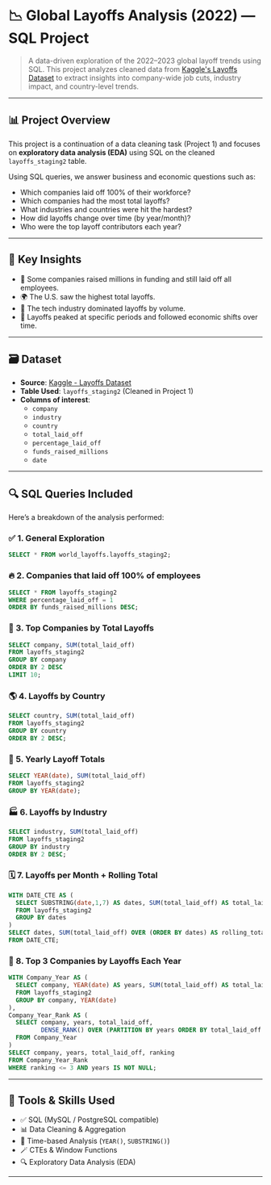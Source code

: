 # 📉 Global Layoffs Analysis (2022) — SQL Project

> A data-driven exploration of the 2022–2023 global layoff trends using SQL. This project analyzes cleaned data from [Kaggle's Layoffs Dataset](https://www.kaggle.com/datasets/swaptr/layoffs-2022) to extract insights into company-wide job cuts, industry impact, and country-level trends.

---

## 📊 Project Overview

This project is a continuation of a data cleaning task (Project 1) and focuses on **exploratory data analysis (EDA)** using SQL on the cleaned `layoffs_staging2` table.

Using SQL queries, we answer business and economic questions such as:

- Which companies laid off 100% of their workforce?
- Which companies had the most total layoffs?
- What industries and countries were hit the hardest?
- How did layoffs change over time (by year/month)?
- Who were the top layoff contributors each year?

---

## 🧠 Key Insights

- 📌 Some companies raised millions in funding and still laid off all employees.
- 🌍 The U.S. saw the highest total layoffs.
- 🏢 The tech industry dominated layoffs by volume.
- 📆 Layoffs peaked at specific periods and followed economic shifts over time.

---

## 🗃️ Dataset

- **Source**: [Kaggle - Layoffs Dataset](https://www.kaggle.com/datasets/swaptr/layoffs-2022)
- **Table Used**: `layoffs_staging2` (Cleaned in Project 1)
- **Columns of interest**:
  - `company`
  - `industry`
  - `country`
  - `total_laid_off`
  - `percentage_laid_off`
  - `funds_raised_millions`
  - `date`

---

## 🔍 SQL Queries Included

Here’s a breakdown of the analysis performed:

### ✅ 1. General Exploration
```sql
SELECT * FROM world_layoffs.layoffs_staging2;
````

### 🔥 2. Companies that laid off 100% of employees

```sql
SELECT * FROM layoffs_staging2
WHERE percentage_laid_off = 1
ORDER BY funds_raised_millions DESC;
```

### 🏢 3. Top Companies by Total Layoffs

```sql
SELECT company, SUM(total_laid_off)
FROM layoffs_staging2
GROUP BY company
ORDER BY 2 DESC
LIMIT 10;
```

### 🌎 4. Layoffs by Country

```sql
SELECT country, SUM(total_laid_off)
FROM layoffs_staging2
GROUP BY country
ORDER BY 2 DESC;
```

### 📅 5. Yearly Layoff Totals

```sql
SELECT YEAR(date), SUM(total_laid_off)
FROM layoffs_staging2
GROUP BY YEAR(date);
```

### 🏭 6. Layoffs by Industry

```sql
SELECT industry, SUM(total_laid_off)
FROM layoffs_staging2
GROUP BY industry
ORDER BY 2 DESC;
```

### 🗓️ 7. Layoffs per Month + Rolling Total

```sql
WITH DATE_CTE AS (
  SELECT SUBSTRING(date,1,7) AS dates, SUM(total_laid_off) AS total_laid_off
  FROM layoffs_staging2
  GROUP BY dates
)
SELECT dates, SUM(total_laid_off) OVER (ORDER BY dates) AS rolling_total_layoffs
FROM DATE_CTE;
```

### 🥇 8. Top 3 Companies by Layoffs Each Year

```sql
WITH Company_Year AS (
  SELECT company, YEAR(date) AS years, SUM(total_laid_off) AS total_laid_off
  FROM layoffs_staging2
  GROUP BY company, YEAR(date)
),
Company_Year_Rank AS (
  SELECT company, years, total_laid_off,
         DENSE_RANK() OVER (PARTITION BY years ORDER BY total_laid_off DESC) AS ranking
  FROM Company_Year
)
SELECT company, years, total_laid_off, ranking
FROM Company_Year_Rank
WHERE ranking <= 3 AND years IS NOT NULL;
```

---

## 🧰 Tools & Skills Used

* ✅ SQL (MySQL / PostgreSQL compatible)
* 📊 Data Cleaning & Aggregation
* 📅 Time-based Analysis (`YEAR()`, `SUBSTRING()`)
* 🪄 CTEs & Window Functions
* 🔍 Exploratory Data Analysis (EDA)

---